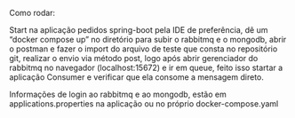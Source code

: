 Como rodar:

  Start na aplicação pedidos spring-boot pela IDE de preferência, dê um “docker compose up” no diretório para subir o rabbitmq e o mongodb, abrir o postman e fazer o import do arquivo de teste que consta no repositório git, realizar o envio via método post, logo após abrir gerenciador do rabbitmq no navegador (localhost:15672) e ir em queue, feito isso startar a aplicação Consumer e verificar que ela consome a mensagem direto.
  
Informações de login ao rabbitmq e ao mongodb, estão em applications.properties na aplicação ou no próprio docker-compose.yaml
